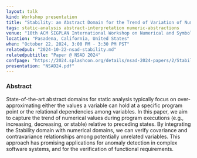 ```yaml
---
layout: talk
kind: Workshop presentation
title: "Stability: an Abstract Domain for the Trend of Variation of Numerical Variables"
tags: static-analysis abstract-interpretation numeric-abstractions
venue: "10th ACM SIGPLAN International Workshop on Numerical and Symbolic Abstract Domains (NSAD 2024)"
location: "Pasadena, California, United States"
when: "October 22, 2024, 3:00 PM - 3:30 PM PST"
relatedpub: "2024-10-22-nsad-stability.md"
relatedpubtitle: "Paper @ NSAD 2024"
confpage: "https://2024.splashcon.org/details/nsad-2024-papers/2/Stability-an-Abstract-Domain-for-the-Trend-of-Variation-of-Numerical-Variables"
presentation: "NSAD24.pdf"
---
```


### Abstract

State-of-the-art abstract domains for static analysis typically focus on over-approximating either the values a variable can hold at a specific program point or the relational dependencies among variables. In this paper, we aim to capture the trend of numerical values during program executions (e.g., increasing, decreasing, or stable) relative to preceding states. By integrating the Stability domain with numerical domains, we can verify covariance and contravariance relationships among potentially unrelated variables. This approach has promising applications for anomaly detection in complex software systems, and for the verification of functional requirements.
